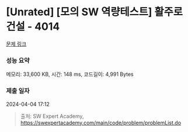 # [Unrated] [모의 SW 역량테스트] 활주로 건설 - 4014 

[문제 링크](https://swexpertacademy.com/main/code/problem/problemDetail.do?contestProbId=AWIeW7FakkUDFAVH) 

### 성능 요약

메모리: 33,600 KB, 시간: 148 ms, 코드길이: 4,991 Bytes

### 제출 일자

2024-04-04 17:12



> 출처: SW Expert Academy, https://swexpertacademy.com/main/code/problem/problemList.do